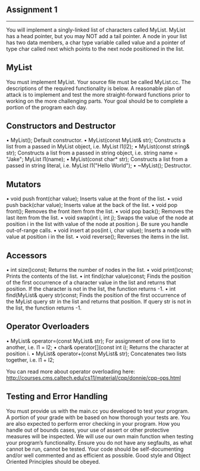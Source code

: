 Assignment 1
------------
------------

You will implement a singly-linked list of characters called MyList. MyList has a head pointer, but you may NOT add a tail pointer. A node in your list has two data members, a char type variable called value and a pointer of type char called next which points to the next node positioned in the list.

MyList
------

You must implement MyList. Your source file must be called MyList.cc. The descriptions of the
required functionality is below. A reasonable plan of attack is to implement and test the more
straight-forward functions prior to working on the more challenging parts. Your goal should be to
complete a portion of the program each day.

Constructors and Destructor
---------------------------

  • MyList();
      Default constructor.
  • MyList(const MyList& str);
      Constructs a list from a passed in MyList object, i.e. MyList l1(l2);
  • MyList(const string& str);
      Constructs a list from a passed in string object, i.e. string name = "Jake"; MyList l1(name);
  • MyList(const char* str);
      Constructs a list from a passed in string literal, i.e. MyList l1("Hello World");
  • ~MyList();
      Destructor.
      
Mutators
--------

  • void push front(char value);
      Inserts value at the front of the list.
  • void push back(char value);
      Inserts value at the back of the list.
  • void pop front();
      Removes the front item from the list.
  • void pop back();
      Removes the last item from the list.
  • void swap(int i, int j);
      Swaps the value of the node at position i in the list with value of the node at position j.
      Be sure you handle out-of-range calls.
  • void insert at pos(int i, char value);
      Inserts a node with value at position i in the list.
  • void reverse();
      Reverses the items in the list.

Accessors
---------

  • int size()const;
      Returns the number of nodes in the list.
  • void print()const;
      Prints the contents of the list.
  • int find(char value)const;
      Finds the position of the first occurrence of a character value in the list and returns that position. If the character is not in the list, the function returns -1.
  • int find(MyList& query str)const;
      Finds the position of the first occurrence of the MyList query str in the list and returns that position. If query str is not in the list, the function returns -1.
      
Operator Overloaders
--------------------

  • MyList& operator=(const MyList& str);
      For assignment of one list to another, i.e. l1 = l2;
  • char& operator[](const int i);
      Returns the character at position i.
  • MyList& operator+(const MyList& str);
      Concatenates two lists together, i.e. l1 + l2;
  
  You can read more about operator overloading here:
  http://courses.cms.caltech.edu/cs11/material/cpp/donnie/cpp-ops.html
  
Testing and Error Handling
--------------------------

You must provide us with the main.cc you developed to test your program. A portion of your
grade with be based on how thorough your tests are. You are also expected to perform error
checking in your program. How you handle out of bounds cases, your use of assert or other
protective measures will be inspected. We will use our own main function when testing
your program’s functionality. Ensure you do not have any segfaults, as what cannot
be run, cannot be tested. Your code should be self-documenting and/or well commented and
as efficient as possible. Good style and Object Oriented Principles should be obeyed.
